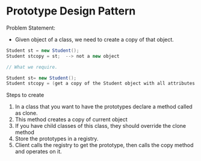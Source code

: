 # Prototype Design Pattern 

Problem Statement:
- Given object of a class, we need to create a copy of that object.

```java
Student st = new Student();
Student stcopy = st;  --> not a new object

// What we require.

Student st= new Student();
Student stcopy = (get a copy of the Student object with all attributes and values)

```

Steps to create 
1. In a class that you want to have the prototypes declare a method called as clone.
2. This method creates a copy of current object
3. If you have child classes of this class, they should override the clone method
4. Store the prototypes in a registry.
5. Client calls the registry to get the prototype, then calls the copy method and  operates on it.